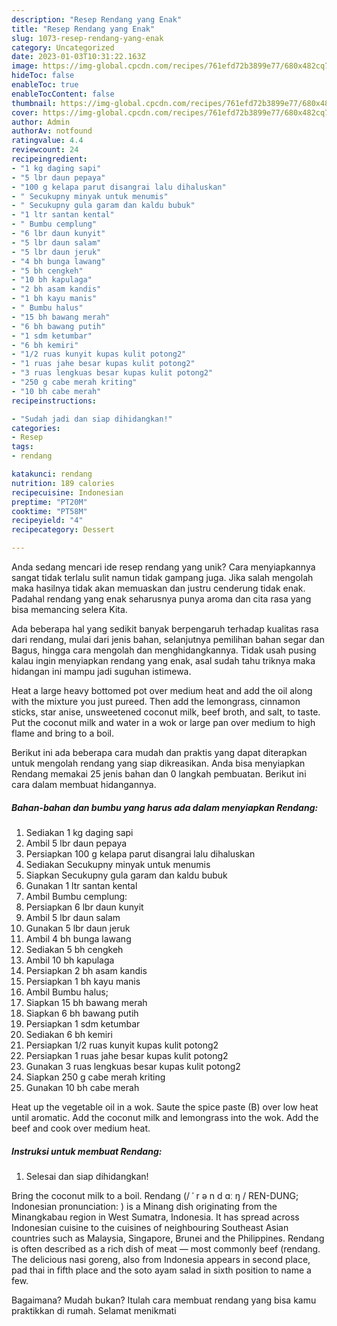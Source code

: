 ```yaml
---
description: "Resep Rendang yang Enak"
title: "Resep Rendang yang Enak"
slug: 1073-resep-rendang-yang-enak
category: Uncategorized
date: 2023-01-03T10:31:22.163Z
image: https://img-global.cpcdn.com/recipes/761efd72b3899e77/680x482cq70/rendang-foto-resep-utama.jpg
hideToc: false
enableToc: true
enableTocContent: false
thumbnail: https://img-global.cpcdn.com/recipes/761efd72b3899e77/680x482cq70/rendang-foto-resep-utama.jpg
cover: https://img-global.cpcdn.com/recipes/761efd72b3899e77/680x482cq70/rendang-foto-resep-utama.jpg
author: Admin
authorAv: notfound
ratingvalue: 4.4
reviewcount: 24
recipeingredient:
- "1 kg daging sapi"
- "5 lbr daun pepaya"
- "100 g kelapa parut disangrai lalu dihaluskan"
- " Secukupny minyak untuk menumis"
- " Secukupny gula garam dan kaldu bubuk"
- "1 ltr santan kental"
- " Bumbu cemplung"
- "6 lbr daun kunyit"
- "5 lbr daun salam"
- "5 lbr daun jeruk"
- "4 bh bunga lawang"
- "5 bh cengkeh"
- "10 bh kapulaga"
- "2 bh asam kandis"
- "1 bh kayu manis"
- " Bumbu halus"
- "15 bh bawang merah"
- "6 bh bawang putih"
- "1 sdm ketumbar"
- "6 bh kemiri"
- "1/2 ruas kunyit kupas kulit potong2"
- "1 ruas jahe besar kupas kulit potong2"
- "3 ruas lengkuas besar kupas kulit potong2"
- "250 g cabe merah kriting"
- "10 bh cabe merah"
recipeinstructions:

- "Sudah jadi dan siap dihidangkan!"
categories:
- Resep
tags:
- rendang

katakunci: rendang 
nutrition: 189 calories
recipecuisine: Indonesian
preptime: "PT20M"
cooktime: "PT58M"
recipeyield: "4"
recipecategory: Dessert

---
```





Anda sedang mencari ide resep rendang yang unik? Cara menyiapkannya sangat tidak terlalu sulit namun tidak gampang juga. Jika salah mengolah maka hasilnya tidak akan memuaskan dan justru cenderung tidak enak. Padahal rendang yang enak seharusnya punya aroma dan cita rasa yang bisa memancing selera Kita.





Ada beberapa hal yang sedikit banyak berpengaruh terhadap kualitas rasa dari rendang, mulai dari jenis bahan, selanjutnya pemilihan bahan segar dan Bagus, hingga cara mengolah dan menghidangkannya. Tidak usah pusing kalau ingin menyiapkan rendang yang enak,      asal sudah tahu triknya maka hidangan ini mampu jadi suguhan istimewa.














Heat a large heavy bottomed pot over medium heat and add the oil along with the mixture you just pureed. Then add the lemongrass, cinnamon sticks, star anise, unsweetened coconut milk, beef broth, and salt, to taste. Put the coconut milk and water in a wok or large pan over medium to high flame and bring to a boil.






Berikut ini ada beberapa cara mudah dan praktis yang dapat diterapkan untuk mengolah rendang yang siap dikreasikan. Anda bisa menyiapkan Rendang memakai 25 jenis bahan dan 0 langkah pembuatan. Berikut ini cara dalam membuat hidangannya.

<!--inarticleads1-->

##### Bahan-bahan dan bumbu yang harus ada dalam menyiapkan Rendang:

1. Sediakan 1 kg daging sapi
1. Ambil 5 lbr daun pepaya
1. Persiapkan 100 g kelapa parut disangrai lalu dihaluskan
1. Sediakan  Secukupny minyak untuk menumis
1. Siapkan  Secukupny gula garam dan kaldu bubuk
1. Gunakan 1 ltr santan kental
1. Ambil  Bumbu cemplung:
1. Persiapkan 6 lbr daun kunyit
1. Ambil 5 lbr daun salam
1. Gunakan 5 lbr daun jeruk
1. Ambil 4 bh bunga lawang
1. Sediakan 5 bh cengkeh
1. Ambil 10 bh kapulaga
1. Persiapkan 2 bh asam kandis
1. Persiapkan 1 bh kayu manis
1. Ambil  Bumbu halus;
1. Siapkan 15 bh bawang merah
1. Siapkan 6 bh bawang putih
1. Persiapkan 1 sdm ketumbar
1. Sediakan 6 bh kemiri
1. Persiapkan 1/2 ruas kunyit kupas kulit potong2
1. Persiapkan 1 ruas jahe besar kupas kulit potong2
1. Gunakan 3 ruas lengkuas besar kupas kulit potong2
1. Siapkan 250 g cabe merah kriting
1. Gunakan 10 bh cabe merah


Heat up the vegetable oil in a wok. Saute the spice paste (B) over low heat until aromatic. Add the coconut milk and lemongrass into the wok. Add the beef and cook over medium heat. 

<!--inarticleads2-->

##### Instruksi untuk membuat Rendang:


1. Selesai dan siap dihidangkan!

Bring the coconut milk to a boil. Rendang (/ ˈ r ə n d ɑː ŋ / REN-DUNG; Indonesian pronunciation: ) is a Minang dish originating from the Minangkabau region in West Sumatra, Indonesia. It has spread across Indonesian cuisine to the cuisines of neighbouring Southeast Asian countries such as Malaysia, Singapore, Brunei and the Philippines. Rendang is often described as a rich dish of meat — most commonly beef (rendang. The delicious nasi goreng, also from Indonesia appears in second place, pad thai in fifth place and the soto ayam salad in sixth position to name a few. 

Bagaimana? Mudah bukan? Itulah cara membuat rendang yang bisa kamu praktikkan di rumah. Selamat menikmati
